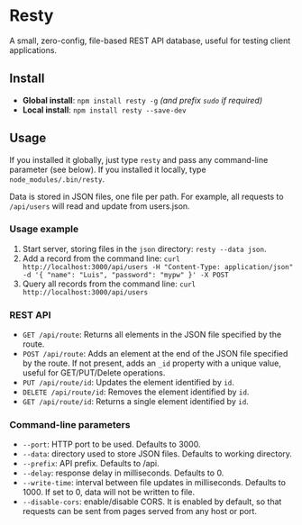 # Resty
A small, zero-config, file-based REST API database, useful for testing client applications.

## Install
- **Global install**: `npm install resty -g` _(and prefix `sudo` if required)_
- **Local install**: `npm install resty --save-dev`

## Usage
If you installed it globally, just type `resty` and pass any command-line parameter (see below). If you installed it locally, type `node_modules/.bin/resty`.

Data is stored in JSON files, one file per path. For example, all requests to `/api/users` will read and update from users.json.

### Usage example
1. Start server, storing files in the `json` directory: `resty --data json`.
2. Add a record from the command line: `curl http://localhost:3000/api/users -H "Content-Type: application/json" -d '{ "name": "Luis", "password": "mypw" }' -X POST`
3. Query all records from the command line: `curl http://localhost:3000/api/users`

### REST API
- `GET /api/route`: Returns all elements in the JSON file specified by the route.
- `POST /api/route`: Adds an element at the end of the JSON file specified by the route. If not present, adds an `_id` property with a unique value, useful for GET/PUT/Delete operations.
- `PUT /api/route/id`: Updates the element identified by `id`.
- `DELETE /api/route/id`: Removes the element identified by `id`.
- `GET /api/route/id`: Returns a single element identified by `id`.

### Command-line parameters
- `--port`: HTTP port to be used. Defaults to 3000.
- `--data`: directory used to store JSON files. Defaults to working directory.
- `--prefix`: API prefix. Defaults to /api.
- `--delay`: response delay in milliseconds. Defaults to 0.
- `--write-time`: interval between file updates in milliseconds. Defaults to 1000. If set to 0, data will not be written to file.
- `--disable-cors`: enable/disable CORS. It is enabled by default, so that requests can be sent from pages served from any host or port.
